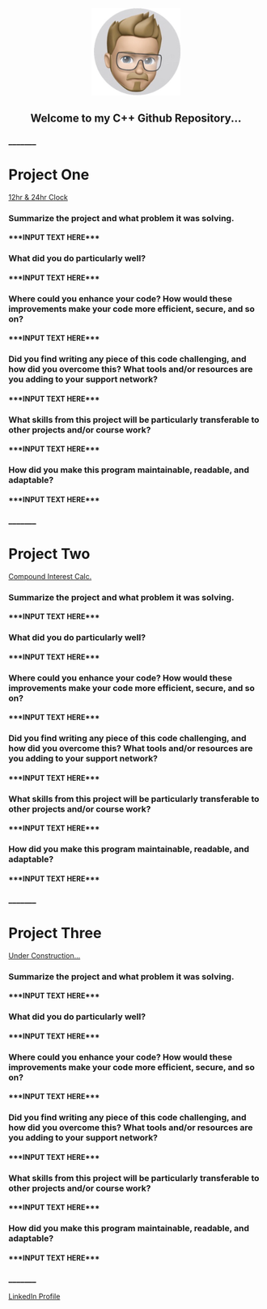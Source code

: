 <p align="center">
  <img src="https://github.com/va-nilla-gorilla/CPlusPlus/blob/main/thumbnail_IMG_0037.jpg?raw=true" width="175" title="hover text">
</p>
<h2 align="center"> Welcome to my C++ Github Repository...</h2>

<h3>_______</h3>

<h1>Project One</h1>
<a href="https://github.com/va-nilla-gorilla/CPlusPlus/tree/main/Project1/Project1/src">12hr & 24hr Clock</a>
<h3>Summarize the project and what problem it was solving.</h3>
<h4>***INPUT TEXT HERE***</h4>
<h3>What did you do particularly well?</h3>
<h4>***INPUT TEXT HERE***</h4>
<h3>Where could you enhance your code? How would these improvements make your code more efficient, secure, and so on?</h3>
<h4>***INPUT TEXT HERE***</h4>
<h3>Did you find writing any piece of this code challenging, and how did you overcome this? What tools and/or resources are you adding to your support network?</h3>
<h4>***INPUT TEXT HERE***</h4>
<h3>What skills from this project will be particularly transferable to other projects and/or course work?</h3>
<h4>***INPUT TEXT HERE***</h4>
<h3>How did you make this program maintainable, readable, and adaptable?</h3>
<h4>***INPUT TEXT HERE***</h4>

<h3>_______</h3>

<h1>Project Two</h1>
<a href="https://github.com/va-nilla-gorilla/CPlusPlus/tree/main/Project2/Project2/src">Compound Interest Calc.</a>
<h3>Summarize the project and what problem it was solving.</h3>
<h4>***INPUT TEXT HERE***</h4>
<h3>What did you do particularly well?</h3>
<h4>***INPUT TEXT HERE***</h4>
<h3>Where could you enhance your code? How would these improvements make your code more efficient, secure, and so on?</h3>
<h4>***INPUT TEXT HERE***</h4>
<h3>Did you find writing any piece of this code challenging, and how did you overcome this? What tools and/or resources are you adding to your support network?</h3>
<h4>***INPUT TEXT HERE***</h4>
<h3>What skills from this project will be particularly transferable to other projects and/or course work?</h3>
<h4>***INPUT TEXT HERE***</h4>
<h3>How did you make this program maintainable, readable, and adaptable?</h3>
<h4>***INPUT TEXT HERE***</h4>

<h3>_______</h3>

<h1>Project Three</h1>
<a href="https://github.com/va-nilla-gorilla/CPlusPlus">Under Construction...</a>
<h3>Summarize the project and what problem it was solving.</h3>
<h4>***INPUT TEXT HERE***</h4>
<h3>What did you do particularly well?</h3>
<h4>***INPUT TEXT HERE***</h4>
<h3>Where could you enhance your code? How would these improvements make your code more efficient, secure, and so on?</h3>
<h4>***INPUT TEXT HERE***</h4>
<h3>Did you find writing any piece of this code challenging, and how did you overcome this? What tools and/or resources are you adding to your support network?</h3>
<h4>***INPUT TEXT HERE***</h4>
<h3>What skills from this project will be particularly transferable to other projects and/or course work?</h3>
<h4>***INPUT TEXT HERE***</h4>
<h3>How did you make this program maintainable, readable, and adaptable?</h3>
<h4>***INPUT TEXT HERE***</h4>

<h3>_______</h3>

<a href="https://www.linkedin.com/in/uriah-fadum-info-sec-tech-llc">LinkedIn Profile</a>

